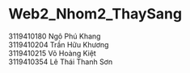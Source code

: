 # Web2_Nhom2_ThaySang
3119410180 Ngô Phú Khang\
3119410204 Trần Hữu Khương\
3119410215 Võ Hoàng Kiệt\
3119410354 Lê Thái Thanh Sơn

